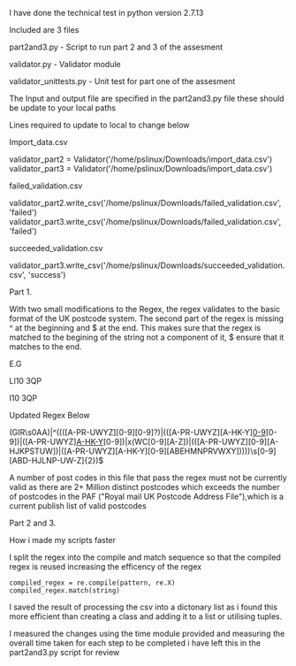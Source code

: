 I have done the technical test in python version 2.7.13

Included are 3 files

part2and3.py - Script to run part 2 and 3 of the assesment

validator.py - Validator module

validator_unittests.py - Unit test for part one of the assesment

The Input and output file are specified in the part2and3.py file these should be update to your local paths

Lines required to update to local to change below

Import_data.csv

validator_part2 = Validator('/home/pslinux/Downloads/import_data.csv')
validator_part3 = Validator('/home/pslinux/Downloads/import_data.csv')

failed_validation.csv

validator_part2.write_csv('/home/pslinux/Downloads/failed_validation.csv', 'failed')
validator_part3.write_csv('/home/pslinux/Downloads/failed_validation.csv', 'failed')

succeeded_validation.csv

validator_part3.write_csv('/home/pslinux/Downloads/succeeded_validation.csv', 'success')



Part 1.

With two small modifications to the Regex, the regex validates to the basic format of the UK postcode system.
The second part of the regex is missing ^ at the beginning and $ at the end.
This makes sure that the regex is matched to the begining of the string not a component of it, $ ensure that it matches to the end.

E.G

LI10 3QP

I10 3QP

Updated Regex Below

(GIR\s0AA)|^((([A-PR-UWYZ][0-9][0-9]?)|(([A-PR-UWYZ][A-HK-Y][0-9](?<!(BR|FY|HA|HD|HG|HR|HS|HX|JE|LD|SM|SR|WC|WN|ZE)[0-9])[0-9])|([A-PR-UWYZ][A-HK-Y](?<!AB|LL|SO)[0-9])|x(WC[0-9][A-Z])|(([A-PR-UWYZ][0-9][A-HJKPSTUW])|([A-PR-UWYZ][A-HK-Y][0-9][ABEHMNPRVWXY]))))\s[0-9][ABD-HJLNP-UW-Z]{2})$

A number of post codes in this file that pass the regex must not be currently valid as there are 2+ Million distinct postcodes which exceeds the number of postcodes in the PAF ("Royal mail UK Postcode Address File"),which is a current publish list of valid postcodes

Part 2 and 3.

How i made my scripts faster

I split the regex into the compile and match sequence so that the compiled regex is reused increasing the efficency of the regex

	compiled_regex = re.compile(pattern, re.X)
	compiled_regex.match(string)

I saved the result of processing the csv into a dictonary list as i found this more efficient than creating a class and adding it to a list or utilising tuples.

I measured the changes using the time module provided and measuring the overall time taken for each step to be completed i have left this in the part2and3.py script for review 

 

